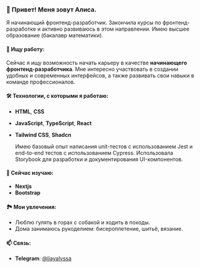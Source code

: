 ### 👋 Привет! Меня зовут Алиса.

Я начинающий фронтенд-разработчик. Закончила курсы по фронтенд-разработке и активно развиваюсь в этом направлении. Имею высшее образование (бакалавр математики).  

#### 🎯 Ищу работу:
Сейчас я ищу возможность начать карьеру в качестве **начинающего фронтенд-разработчика**. Мне интересно участвовать в создании удобных и современных интерфейсов, а также развивать свои навыки в команде профессионалов.  

#### 🛠️ Технологии, с которыми я работаю:
- **HTML**, **CSS** 
- **JavaScript**, **TypeScript**, **React**  
- **Tailwind CSS**, **Shadcn**
  
  Имею базовый опыт написания unit-тестов с использованием Jest и end-to-end тестов с использованием Cypress.
  Использовала Storybook для разработки и документирования UI-компонентов.

#### 🌱 Сейчас изучаю:
- **Nextjs**
- **Bootstrap**

#### 🏞️ Мои увлечения:
- Люблю гулять в горах с собакой и ходить в походы.  
- Дома занимаюсь рукоделием: бисероплетение, шитьё, вязание.  

#### 📫 Связь:
- **Telegram**: [@liayalyssa](https://t.me/liayalyssa)
